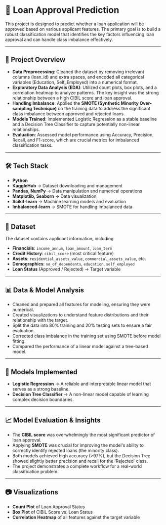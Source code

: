 # 🏦 Loan Approval Prediction

This project is designed to predict whether a loan application will be approved based on various applicant features.
The primary goal is to build a robust classification model that identifies the key factors influencing loan approval and can handle class imbalance effectively.

---

## 📌 Project Overview
- **Data Preprocessing**: Cleaned the dataset by removing irrelevant columns (loan_id) and extra spaces, and encoded all categorical variables (Education, Self_Employed) into a numerical format.
- **Exploratory Data Analysis (EDA)**: Utilized count plots, box plots, and a correlation heatmap to analyze patterns. The key insight was the strong relationship between a high CIBIL score and loan approval.
- **Handling Imbalance**: Applied the **SMOTE (Synthetic Minority Over-sampling Technique)** on the training data to address the significant class imbalance between approved and rejected loans.
- **Models Trained**: Implemented Logistic Regression as a stable baseline and a Decision Tree Classifier to capture potentially non-linear relationships.
- **Evaluation**: Assessed model performance using Accuracy, Precision, Recall, and F1-score, which are crucial metrics for imbalanced classification tasks.

---

## 🛠️ Tech Stack
- **Python**
- **KaggleHub** → Dataset downloading and management
- **Pandas, NumPy** → Data manipulation and numerical operations
- **Matplotlib, Seaborn** → Data visualization
- **Scikit-learn** → Machine learning models and evaluation
- **Imbalanced-learn** → SMOTE for handling imbalanced data

---

## 📂 Dataset
The dataset contains applicant information, including:
- **Financials**: `income_annum`, `loan_amount`, `loan_term`
- **Credit History**: `cibil_score` (most critical feature)
- **Assets**: `residential_assets_value`, `commercial_assets_value`, etc.
- **Demographics**: `no_of_dependents`, `education`, `self_employed`
- **Loan Status** (Approved / Rejected) → Target variable

---

## 📊 Data & Model Analysis
- Cleaned and prepared all features for modeling, ensuring they were numerical.
- Created visualizations to understand feature distributions and their relationship with the target.
- Split the data into 80% training and 20% testing sets to ensure a fair evaluation.
- Corrected class imbalance in the training set using SMOTE before model fitting.
- Compared the performance of a linear model against a tree-based model.

---

## 🤖 Models Implemented
- **Logistic Regression** → A reliable and interpretable linear model that serves as a strong baseline.
- **Decision Tree Classifier** → A non-linear model capable of learning complex decision boundaries.

---

## 📈 Model Evaluation & Insights
- The **CIBIL score** was overwhelmingly the most significant predictor of loan approval.
- Applying **SMOTE** was crucial for improving the model's ability to correctly identify rejected loans (the minority class).
- Both models achieved high accuracy (>97%), but the Decision Tree showed slightly better precision and recall for the 'Rejected' class.
- The project demonstrates a complete workflow for a real-world classification problem.

---

## 📷 Visualizations
- **Count Plot** of Loan Approval Status
- **Box Plot** of CIBIL Score vs. Loan Status
- **Correlation Heatmap** of all features against the target variable
